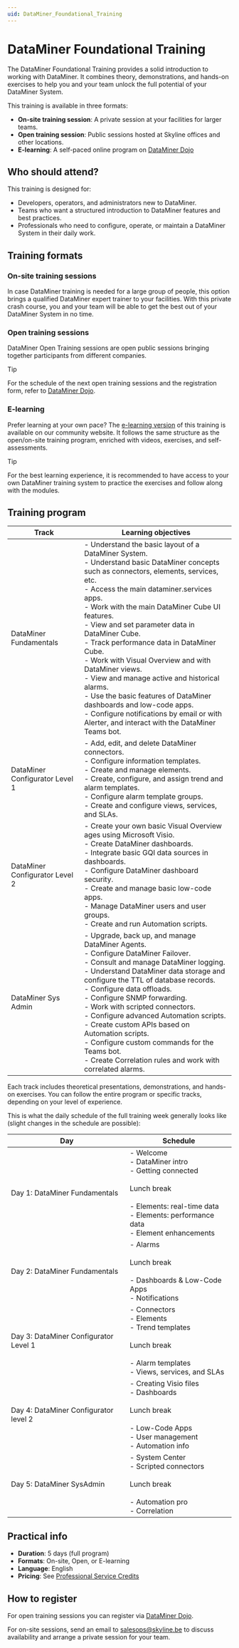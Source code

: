 ```yaml
---
uid: DataMiner_Foundational_Training
---
```


# DataMiner Foundational Training

The DataMiner Foundational Training provides a solid introduction to working with DataMiner. It combines theory, demonstrations, and hands-on exercises to help you and your team unlock the full potential of your DataMiner System.

This training is available in three formats:

- **On-site training session**: A private session at your facilities for larger teams.
- **Open training session**: Public sessions hosted at Skyline offices and other locations.
- **E-learning**: A self-paced online program on [DataMiner Dojo](https://community.dataminer.services/learning/courses/dataminer-foundational/)

## Who should attend?

This training is designed for:

- Developers, operators, and administrators new to DataMiner.
- Teams who want a structured introduction to DataMiner features and best practices.
- Professionals who need to configure, operate, or maintain a DataMiner System in their daily work.

## Training formats

### On-site training sessions

In case DataMiner training is needed for a large group of people, this option brings a qualified DataMiner expert trainer to your facilities. With this private crash course, you and your team will be able to get the best out of your DataMiner System in no time.

### Open training sessions

DataMiner Open Training sessions are open public sessions bringing together participants from different companies.

> [!TIP]
> For the schedule of the next open training sessions and the registration form, refer to [DataMiner Dojo](https://community.dataminer.services/open-training/).

### E-learning

Prefer learning at your own pace? The [e-learning version](https://community.dataminer.services/learning/courses/dataminer-foundational/) of this training is available on our community website. It follows the same structure as the open/on-site training program, enriched with videos, exercises, and self-assessments.

> [!TIP]
> For the best learning experience, it is recommended to have access to your own DataMiner training system to practice the exercises and follow along with the modules.

## Training program

| Track | Learning objectives |
|-------|--------------------|
| DataMiner Fundamentals | - Understand the basic layout of a DataMiner System.<br>- Understand basic DataMiner concepts such as connectors, elements, services, etc.<br>- Access the main dataminer.services apps.<br>- Work with the main DataMiner Cube UI features.<br>- View and set parameter data in DataMiner Cube.<br>- Track performance data in DataMiner Cube.<br>- Work with Visual Overview and with DataMiner views.<br>- View and manage active and historical alarms.<br>- Use the basic features of DataMiner dashboards and low-code apps.<br>- Configure notifications by email or with Alerter, and interact with the DataMiner Teams bot. |
| DataMiner Configurator Level 1 | - Add, edit, and delete DataMiner connectors.<br>- Configure information templates.<br>- Create and manage elements.<br>- Create, configure, and assign trend and alarm templates.<br>- Configure alarm template groups.<br>- Create and configure views, services, and SLAs. |
| DataMiner Configurator Level 2 | - Create your own basic Visual Overview ages using Microsoft Visio.<br>- Create DataMiner dashboards.<br>- Integrate basic GQI data  sources in dashboards.<br>- Configure DataMiner dashboard security.<br>- Create and manage basic low-code apps.<br>- Manage DataMiner users and user groups.<br>- Create and run Automation scripts. |
| DataMiner Sys Admin | - Upgrade, back up, and manage DataMiner Agents.<br>- Configure DataMiner Failover.<br>- Consult and manage DataMiner logging.<br>- Understand DataMiner data storage and configure the TTL of database records.<br>- Configure data offloads.<br>- Configure SNMP forwarding.<br>- Work with scripted connectors.<br>- Configure advanced Automation scripts.<br>- Create custom APIs based on Automation scripts.<br>- Configure custom commands for the Teams bot.<br>- Create Correlation rules and work with correlated alarms. |

Each track includes theoretical presentations, demonstrations, and hands-on exercises. You can follow the entire program or specific tracks, depending on your level of experience.

This is what the daily schedule of the full training week generally looks like (slight changes in the schedule are possible):

| Day                           | Schedule   |
|-------------------------------|-----------|
| Day 1: DataMiner Fundamentals | - Welcome<br>- DataMiner intro<br>- Getting connected<br><br>Lunch break<br><br>- Elements: real-time data<br>- Elements: performance data<br>- Element enhancements |
| Day 2: DataMiner Fundamentals | - Alarms<br><br>Lunch break<br><br>- Dashboards & Low-Code Apps<br>- Notifications |
| Day 3: DataMiner Configurator Level 1 | - Connectors<br>- Elements<br>- Trend templates<br><br>Lunch break<br><br>- Alarm templates<br>- Views, services, and SLAs |
| Day 4: DataMiner Configurator level 2 | - Creating Visio files<br>- Dashboards<br><br>Lunch break<br><br>- Low-Code Apps<br>- User management<br>- Automation info |
| Day 5: DataMiner SysAdmin | - System Center<br>- Scripted connectors<br><br>Lunch break<br><br>- Automation pro<br>- Correlation |

## Practical info

- **Duration**: 5 days (full program)
- **Formats**: On-site, Open, or E-learning
- **Language**: English
- **Pricing**: See [Professional Service Credits](https://docs.dataminer.services/dataminer/About_DataMiner/Pricing/Professional_service_credits.html#dedicated-training)

## How to register

For open training sessions you can register via [DataMiner Dojo](https://community.dataminer.services/open-training/).

For on-site sessions, send an email to [salesops@skyline.be](mailto:salesops@skyline.be) to discuss availability and arrange a private session for your team.
